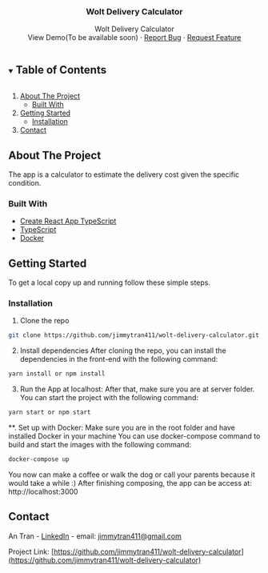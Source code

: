 <br />
<p align="center">
  <h3 align="center">Wolt Delivery Calculator</h3>

  <p align="center">
    Wolt Delivery Calculator
    <br />
    <a >View Demo(To be available soon)</a>
    ·
    <a href="https://github.com/jimmytran411/wolt-delivery-calculator/issues">Report Bug</a>
    ·
    <a href="https://github.com/jimmytran411/wolt-delivery-calculator/issues">Request Feature</a>
  </p>
</p>

<!-- TABLE OF CONTENTS -->
<details open="open">
  <summary><h2 style="display: inline-block">Table of Contents</h2></summary>
  <ol>
    <li>
      <a href="#about-the-project">About The Project</a>
      <ul>
        <li><a href="#built-with">Built With</a></li>
      </ul>
    </li>
    <li>
      <a href="#getting-started">Getting Started</a>
      <ul>
        <li><a href="#installation">Installation</a></li>
      </ul>
    </li>
    <li><a href="#contact">Contact</a></li>
  </ol>
</details>

<!-- ABOUT THE PROJECT -->

## About The Project

The app is a calculator to estimate the delivery cost given the specific condition.

### Built With

- [Create React App TypeScript](https://create-react-app.dev/docs/adding-typescript/)
- [TypeScript](https://www.typescriptlang.org/)
- [Docker](https://www.docker.com/)

## Getting Started

To get a local copy up and running follow these simple steps.

### Installation

1. Clone the repo

```sh
git clone https://github.com/jimmytran411/wolt-delivery-calculator.git
```

2. Install dependencies
   After cloning the repo, you can install the dependencies in the front-end with the following command:

```sh
yarn install or npm install
```

3. Run the App at localhost:
   After that, make sure you are at server folder. You can start the project with the following command:

```sh
yarn start or npm start
```

\*\*. Set up with Docker:
Make sure you are in the root folder and have installed Docker in your machine
You can use docker-compose command to build and start the images with the following command:

```sh
docker-compose up
```

You now can make a coffee or walk the dog or call your parents because it would take a while :)
After finishing composing, the app can be access at: http://localhost:3000

<!-- CONTACT -->

## Contact

An Tran - [LinkedIn](https://www.linkedin.com/in/an-tran-204/) - email: jimmytran411@gmail.com

Project Link: [https://github.com/jimmytran411/wolt-delivery-calculator](https://github.com/jimmytran411/wolt-delivery-calculator)
